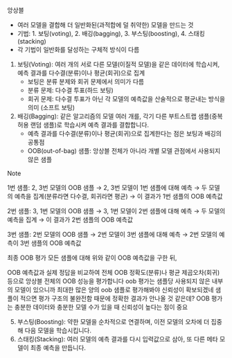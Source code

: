 앙상블
- 여러 모델을 결합해 더 일반화된(과적합에 덜 취약한) 모델을 만드는 것
- 기법: 1. 보팅(voting), 2. 배깅(bagging), 3. 부스팅(boosting), 4. 스태킹(stacking)
- 각 기법이 일반화를 달성하는 구체적 방식이 다름

1. 보팅(Voting): 여러 개의 서로 다른 모델(이질적 모델)을 같은 데이터에 학습시켜, 예측 결과를 다수결(분류)이나 평균(회귀)으로 집계
   - 보팅은 분류 분제와 회귀 문제에서 의미가 다름
   - 분류 문제: 다수결 투표(하드 보팅)
   - 회귀 문제: 다수결 투표가 아닌 각 모델의 예측값을 산술적으로 평균내는 방식을 의미 (소프트 보팅)
3. 배깅(Bagging): 같은 알고리즘의 모델 여러 개를, 각기 다른 부트스트랩 샘플(중복 허용 랜덤 샘플)로 학습시켜 예측 결과를 결합합니다.
   - 예측 결과를 다수결(분류)이나 평균(회귀)으로 집계한다는 점은 보팅과 배깅의 공통점
   - OOB(out-of-bag) 샘플: 앙상블 전체가 아니라 개별 모델 관점에서 사용되지 않은 샘플
  
> [!note]
> 1번 샘플: 2, 3번 모델의 OOB 샘플
> → 2, 3번 모델이 1번 샘플에 대해 예측
> → 두 모델의 예측을 집계(분류라면 다수결, 회귀라면 평균)
> → 이 결과가 1번 샘플의 OOB 예측값
>
> 2번 샘플: 3, 1번 모델의 OOB 샘플
> → 3, 1번 모델이 2번 샘플에 대해 예측
> → 두 모델의 예측을 집계
> → 이 결과가 2번 샘플의 OOB 예측값
>
> 3번 샘플: 2번 모델의 OOB 샘플
> → 2번 모델이 3번 샘플에 대해 예측
> → 2번 모델의 예측이 3번 샘플의 OOB 예측값
>
> 최종 OOB 평가
> 모든 샘플에 대해 위와 같이 OOB 예측값을 구한 뒤,
>
> OOB 예측값과 실제 정답을 비교하여 전체 OOB 정확도(분류)나 평균 제곱오차(회귀) 등으로 앙상블 전체의 OOB 성능을 평가합니다
> oob 평가는 샘플당 사용되지 않은 내부의 모델이 있으니까 최대한 많은 양의 oob 샘플로 평가해봐야 신뢰성이 확보되겠네 샘플이 적으면 평가 구조의 불완전함 때문에 정확한 결과가 안나올 것 같은데?
> OOB 평가는 충분한 데이터와 충분한 모델 수가 있을 때 신뢰성이 높다는 점이 중요


5. 부스팅(Boosting): 약한 모델을 순차적으로 연결하며, 이전 모델의 오차에 더 집중해 다음 모델을 학습시킵니다.
6. 스태킹(Stacking): 여러 모델의 예측 결과를 다시 입력값으로 삼아, 또 다른 메타 모델이 최종 예측을 만듭니다.

